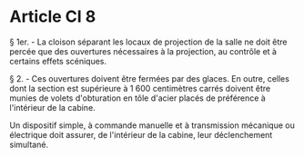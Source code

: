 # Article CI 8

§ 1er. - La cloison séparant les locaux de projection de la salle ne doit être percée que des ouvertures nécessaires à la projection, au contrôle et à certains effets scéniques.

§ 2. - Ces ouvertures doivent être fermées par des glaces. En outre, celles dont la section est supérieure à 1 600 centimètres carrés doivent être munies de volets d'obturation en tôle d'acier placés de préférence à l'intérieur de la cabine.

Un dispositif simple, à commande manuelle et à transmission mécanique ou électrique doit assurer, de l'intérieur de la cabine, leur déclenchement simultané.
